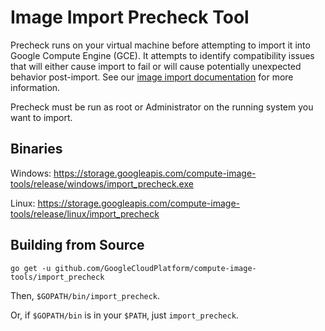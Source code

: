 # Image Import Precheck Tool
Precheck runs on your virtual machine before attempting to import it into
Google Compute Engine (GCE). It attempts to identify compatibility issues that
will either cause import to fail or will cause potentially unexpected behavior
post-import. See our [image import documentation](https://googlecloudplatform.github.io/compute-image-tools/image-import.md)
for more information.

Precheck must be run as root or Administrator on the running system you want to import.

## Binaries
Windows: https://storage.googleapis.com/compute-image-tools/release/windows/import_precheck.exe

Linux: https://storage.googleapis.com/compute-image-tools/release/linux/import_precheck

## Building from Source
`go get -u github.com/GoogleCloudPlatform/compute-image-tools/import_precheck`

Then, `$GOPATH/bin/import_precheck`.

Or, if `$GOPATH/bin` is in your `$PATH`, just `import_precheck`.
